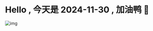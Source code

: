 
# Hello , 今天是 2024-11-30 , 加油鸭 🤭

![img](https://v1.jinrishici.com/all.svg?font-size=18&spacing=4)

